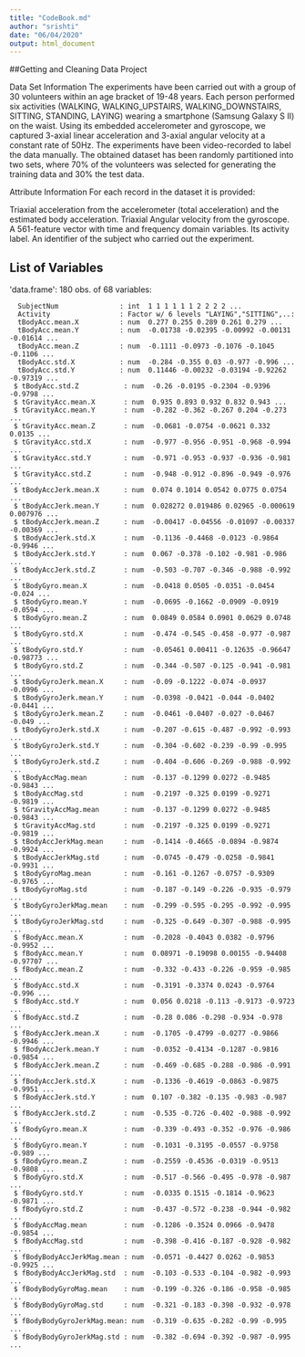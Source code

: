 ```yaml
---
title: "CodeBook.md"
author: "srishti"
date: "06/04/2020"
output: html_document
---
```


##Getting and Cleaning Data Project


Data Set Information
The experiments have been carried out with a group of 30 volunteers within an age bracket of 19-48 years. Each person performed six activities (WALKING, WALKING_UPSTAIRS, WALKING_DOWNSTAIRS, SITTING, STANDING, LAYING) wearing a smartphone (Samsung Galaxy S II) on the waist. Using its embedded accelerometer and gyroscope, we captured 3-axial linear acceleration and 3-axial angular velocity at a constant rate of 50Hz. The experiments have been video-recorded to label the data manually. The obtained dataset has been randomly partitioned into two sets, where 70% of the volunteers was selected for generating the training data and 30% the test data.

Attribute Information
For each record in the dataset it is provided:

Triaxial acceleration from the accelerometer (total acceleration) and the estimated body acceleration.
Triaxial Angular velocity from the gyroscope.
A 561-feature vector with time and frequency domain variables.
Its activity label.
An identifier of the subject who carried out the experiment.

## List of Variables 
'data.frame':	180 obs. of  68 variables:
``` {r}
  SubjectNum               : int  1 1 1 1 1 1 2 2 2 2 ...
  Activity                 : Factor w/ 6 levels "LAYING","SITTING",..: 
  tBodyAcc.mean.X          : num  0.277 0.255 0.289 0.261 0.279 ...
  tBodyAcc.mean.Y          : num  -0.01738 -0.02395 -0.00992 -0.00131 -0.01614 ...
  tBodyAcc.mean.Z          : num  -0.1111 -0.0973 -0.1076 -0.1045 -0.1106 ...
  tBodyAcc.std.X           : num  -0.284 -0.355 0.03 -0.977 -0.996 ...
  tBodyAcc.std.Y           : num  0.11446 -0.00232 -0.03194 -0.92262 -0.97319 ...
 $ tBodyAcc.std.Z           : num  -0.26 -0.0195 -0.2304 -0.9396 -0.9798 ...
 $ tGravityAcc.mean.X       : num  0.935 0.893 0.932 0.832 0.943 ...
 $ tGravityAcc.mean.Y       : num  -0.282 -0.362 -0.267 0.204 -0.273 ...
 $ tGravityAcc.mean.Z       : num  -0.0681 -0.0754 -0.0621 0.332 0.0135 ...
 $ tGravityAcc.std.X        : num  -0.977 -0.956 -0.951 -0.968 -0.994 ...
 $ tGravityAcc.std.Y        : num  -0.971 -0.953 -0.937 -0.936 -0.981 ...
 $ tGravityAcc.std.Z        : num  -0.948 -0.912 -0.896 -0.949 -0.976 ...
 $ tBodyAccJerk.mean.X      : num  0.074 0.1014 0.0542 0.0775 0.0754 ...
 $ tBodyAccJerk.mean.Y      : num  0.028272 0.019486 0.02965 -0.000619 0.007976 ...
 $ tBodyAccJerk.mean.Z      : num  -0.00417 -0.04556 -0.01097 -0.00337 -0.00369 ...
 $ tBodyAccJerk.std.X       : num  -0.1136 -0.4468 -0.0123 -0.9864 -0.9946 ...
 $ tBodyAccJerk.std.Y       : num  0.067 -0.378 -0.102 -0.981 -0.986 ...
 $ tBodyAccJerk.std.Z       : num  -0.503 -0.707 -0.346 -0.988 -0.992 ...
 $ tBodyGyro.mean.X         : num  -0.0418 0.0505 -0.0351 -0.0454 -0.024 ...
 $ tBodyGyro.mean.Y         : num  -0.0695 -0.1662 -0.0909 -0.0919 -0.0594 ...
 $ tBodyGyro.mean.Z         : num  0.0849 0.0584 0.0901 0.0629 0.0748 ...
 $ tBodyGyro.std.X          : num  -0.474 -0.545 -0.458 -0.977 -0.987 ...
 $ tBodyGyro.std.Y          : num  -0.05461 0.00411 -0.12635 -0.96647 -0.98773 ...
 $ tBodyGyro.std.Z          : num  -0.344 -0.507 -0.125 -0.941 -0.981 ...
 $ tBodyGyroJerk.mean.X     : num  -0.09 -0.1222 -0.074 -0.0937 -0.0996 ...
 $ tBodyGyroJerk.mean.Y     : num  -0.0398 -0.0421 -0.044 -0.0402 -0.0441 ...
 $ tBodyGyroJerk.mean.Z     : num  -0.0461 -0.0407 -0.027 -0.0467 -0.049 ...
 $ tBodyGyroJerk.std.X      : num  -0.207 -0.615 -0.487 -0.992 -0.993 ...
 $ tBodyGyroJerk.std.Y      : num  -0.304 -0.602 -0.239 -0.99 -0.995 ...
 $ tBodyGyroJerk.std.Z      : num  -0.404 -0.606 -0.269 -0.988 -0.992 ...
 $ tBodyAccMag.mean         : num  -0.137 -0.1299 0.0272 -0.9485 -0.9843 ...
 $ tBodyAccMag.std          : num  -0.2197 -0.325 0.0199 -0.9271 -0.9819 ...
 $ tGravityAccMag.mean      : num  -0.137 -0.1299 0.0272 -0.9485 -0.9843 ...
 $ tGravityAccMag.std       : num  -0.2197 -0.325 0.0199 -0.9271 -0.9819 ...
 $ tBodyAccJerkMag.mean     : num  -0.1414 -0.4665 -0.0894 -0.9874 -0.9924 ...
 $ tBodyAccJerkMag.std      : num  -0.0745 -0.479 -0.0258 -0.9841 -0.9931 ...
 $ tBodyGyroMag.mean        : num  -0.161 -0.1267 -0.0757 -0.9309 -0.9765 ...
 $ tBodyGyroMag.std         : num  -0.187 -0.149 -0.226 -0.935 -0.979 ...
 $ tBodyGyroJerkMag.mean    : num  -0.299 -0.595 -0.295 -0.992 -0.995 ...
 $ tBodyGyroJerkMag.std     : num  -0.325 -0.649 -0.307 -0.988 -0.995 ...
 $ fBodyAcc.mean.X          : num  -0.2028 -0.4043 0.0382 -0.9796 -0.9952 ...
 $ fBodyAcc.mean.Y          : num  0.08971 -0.19098 0.00155 -0.94408 -0.97707 ...
 $ fBodyAcc.mean.Z          : num  -0.332 -0.433 -0.226 -0.959 -0.985 ...
 $ fBodyAcc.std.X           : num  -0.3191 -0.3374 0.0243 -0.9764 -0.996 ...
 $ fBodyAcc.std.Y           : num  0.056 0.0218 -0.113 -0.9173 -0.9723 ...
 $ fBodyAcc.std.Z           : num  -0.28 0.086 -0.298 -0.934 -0.978 ...
 $ fBodyAccJerk.mean.X      : num  -0.1705 -0.4799 -0.0277 -0.9866 -0.9946 ...
 $ fBodyAccJerk.mean.Y      : num  -0.0352 -0.4134 -0.1287 -0.9816 -0.9854 ...
 $ fBodyAccJerk.mean.Z      : num  -0.469 -0.685 -0.288 -0.986 -0.991 ...
 $ fBodyAccJerk.std.X       : num  -0.1336 -0.4619 -0.0863 -0.9875 -0.9951 ...
 $ fBodyAccJerk.std.Y       : num  0.107 -0.382 -0.135 -0.983 -0.987 ...
 $ fBodyAccJerk.std.Z       : num  -0.535 -0.726 -0.402 -0.988 -0.992 ...
 $ fBodyGyro.mean.X         : num  -0.339 -0.493 -0.352 -0.976 -0.986 ...
 $ fBodyGyro.mean.Y         : num  -0.1031 -0.3195 -0.0557 -0.9758 -0.989 ...
 $ fBodyGyro.mean.Z         : num  -0.2559 -0.4536 -0.0319 -0.9513 -0.9808 ...
 $ fBodyGyro.std.X          : num  -0.517 -0.566 -0.495 -0.978 -0.987 ...
 $ fBodyGyro.std.Y          : num  -0.0335 0.1515 -0.1814 -0.9623 -0.9871 ...
 $ fBodyGyro.std.Z          : num  -0.437 -0.572 -0.238 -0.944 -0.982 ...
 $ fBodyAccMag.mean         : num  -0.1286 -0.3524 0.0966 -0.9478 -0.9854 ...
 $ fBodyAccMag.std          : num  -0.398 -0.416 -0.187 -0.928 -0.982 ...
 $ fBodyBodyAccJerkMag.mean : num  -0.0571 -0.4427 0.0262 -0.9853 -0.9925 ...
 $ fBodyBodyAccJerkMag.std  : num  -0.103 -0.533 -0.104 -0.982 -0.993 ...
 $ fBodyBodyGyroMag.mean    : num  -0.199 -0.326 -0.186 -0.958 -0.985 ...
 $ fBodyBodyGyroMag.std     : num  -0.321 -0.183 -0.398 -0.932 -0.978 ...
 $ fBodyBodyGyroJerkMag.mean: num  -0.319 -0.635 -0.282 -0.99 -0.995 ...
 $ fBodyBodyGyroJerkMag.std : num  -0.382 -0.694 -0.392 -0.987 -0.995 ...
```


